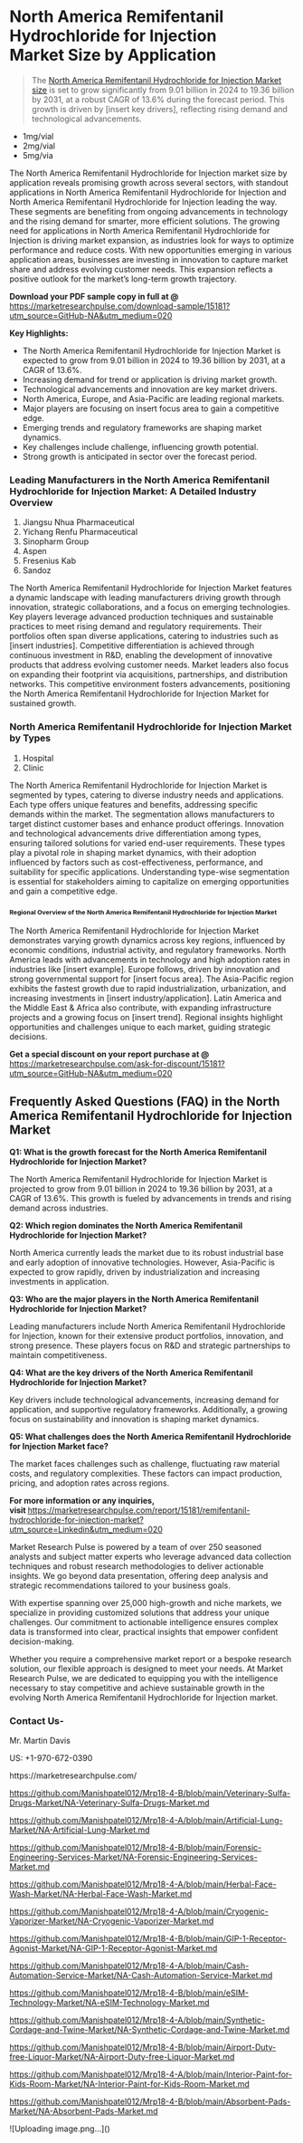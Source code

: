 <h1>North America Remifentanil Hydrochloride for Injection Market&nbsp;Size by Application</h1><blockquote><p>The <a href="https://marketresearchpulse.com/download-sample/15181?utm_source=GitHub-NA&amp;utm_medium=020">North America Remifentanil Hydrochloride for Injection Market size</a> is set to grow significantly from 9.01 billion in 2024 to 19.36 billion by 2031, at a robust CAGR of 13.6% during the forecast period. This growth is driven by [insert key drivers], reflecting rising demand and technological advancements.</p></blockquote><ul><li>1mg/vial<li> 2mg/vial<li> 5mg/via</li></ul><p>The North America Remifentanil Hydrochloride for Injection market size by application reveals promising growth across several sectors, with standout applications in North America Remifentanil Hydrochloride for Injection and North America Remifentanil Hydrochloride for Injection leading the way. These segments are benefiting from ongoing advancements in technology and the rising demand for smarter, more efficient solutions. The growing need for applications in North America Remifentanil Hydrochloride for Injection is driving market expansion, as industries look for ways to optimize performance and reduce costs. With new opportunities emerging in various application areas, businesses are investing in innovation to capture market share and address evolving customer needs. This expansion reflects a positive outlook for the market’s long-term growth trajectory.</p><p><strong>Download your PDF sample copy in full at @ </strong><a href="https://marketresearchpulse.com/download-sample/15181?utm_source=GitHub-NA&amp;utm_medium=020">https://marketresearchpulse.com/download-sample/15181?utm_source=GitHub-NA&amp;utm_medium=020</a></p><p><strong>Key Highlights: </strong></p><ul><li>The North America Remifentanil Hydrochloride for Injection Market is expected to grow from 9.01 billion in 2024 to 19.36 billion by 2031, at a CAGR of 13.6%.</li><li>Increasing demand for trend or application is driving market growth.</li><li>Technological advancements and innovation are key market drivers.</li><li>North America, Europe, and Asia-Pacific are leading regional markets.</li><li>Major players are focusing on insert focus area to gain a competitive edge.</li><li>Emerging trends and regulatory frameworks are shaping market dynamics.</li><li>Key challenges include challenge, influencing growth potential.</li><li>Strong growth is anticipated in sector over the forecast period.</li></ul><h3>Leading Manufacturers in the North America Remifentanil Hydrochloride for Injection Market: A Detailed Industry Overview</h3><ol><li>Jiangsu Nhua Pharmaceutical</li><li>Yichang Renfu Pharmaceutical</li><li>Sinopharm Group</li><li>Aspen</li><li>Fresenius Kab</li><li>Sandoz</li></ol><div class="flex max-w-full flex-col flex-grow"><div class="min-h-8 text-message flex w-full flex-col items-end gap-2 whitespace-normal break-words [.text-message+&amp;]:mt-5" dir="auto" data-message-author-role="assistant" data-message-id="fd8432e4-4910-450d-b182-61b7bfb0a01f" data-message-model-slug="gpt-4o"><div class="flex w-full flex-col gap-1 empty:hidden first:pt-[3px]"><div class="markdown prose w-full break-words dark:prose-invert light"><p>The North America Remifentanil Hydrochloride for Injection Market features a dynamic landscape with leading manufacturers driving growth through innovation, strategic collaborations, and a focus on emerging technologies. Key players leverage advanced production techniques and sustainable practices to meet rising demand and regulatory requirements. Their portfolios often span diverse applications, catering to industries such as [insert industries]. Competitive differentiation is achieved through continuous investment in R&amp;D, enabling the development of innovative products that address evolving customer needs. Market leaders also focus on expanding their footprint via acquisitions, partnerships, and distribution networks. This competitive environment fosters advancements, positioning the North America Remifentanil Hydrochloride for Injection Market for sustained growth.</p></div></div></div></div><h3>North America Remifentanil Hydrochloride for Injection Market by Types</h3><ol><li>Hospital<li> Clinic</li></ol><div class="flex max-w-full flex-col flex-grow"><div class="min-h-8 text-message flex w-full flex-col items-end gap-2 whitespace-normal break-words [.text-message+&amp;]:mt-5" dir="auto" data-message-author-role="assistant" data-message-id="084470be-0bb7-4664-bddf-5156b4f41249" data-message-model-slug="gpt-4o-mini"><div class="flex w-full flex-col gap-1 empty:hidden first:pt-[3px]"><div class="markdown prose w-full break-words dark:prose-invert light"><p>The North America Remifentanil Hydrochloride for Injection Market is segmented by types, catering to diverse industry needs and applications. Each type offers unique features and benefits, addressing specific demands within the market. The segmentation allows manufacturers to target distinct customer bases and enhance product offerings. Innovation and technological advancements drive differentiation among types, ensuring tailored solutions for varied end-user requirements. These types play a pivotal role in shaping market dynamics, with their adoption influenced by factors such as cost-effectiveness, performance, and suitability for specific applications. Understanding type-wise segmentation is essential for stakeholders aiming to capitalize on emerging opportunities and gain a competitive edge.</p></div></div></div></div><h3><span style="font-size: 11px;">Regional Overview of the North America Remifentanil Hydrochloride for Injection Market</span></h3><div class="flex max-w-full flex-col flex-grow"><div class="min-h-8 text-message flex w-full flex-col items-end gap-2 whitespace-normal break-words [.text-message+&amp;]:mt-5" dir="auto" data-message-author-role="assistant" data-message-id="e9038762-ce64-4e30-91c9-9bd413514231" data-message-model-slug="gpt-4o-mini"><div class="flex w-full flex-col gap-1 empty:hidden first:pt-[3px]"><div class="markdown prose w-full break-words dark:prose-invert light"><p>The North America Remifentanil Hydrochloride for Injection Market demonstrates varying growth dynamics across key regions, influenced by economic conditions, industrial activity, and regulatory frameworks. North America leads with advancements in technology and high adoption rates in industries like [insert example]. Europe follows, driven by innovation and strong governmental support for [insert focus area]. The Asia-Pacific region exhibits the fastest growth due to rapid industrialization, urbanization, and increasing investments in [insert industry/application]. Latin America and the Middle East &amp; Africa also contribute, with expanding infrastructure projects and a growing focus on [insert trend]. Regional insights highlight opportunities and challenges unique to each market, guiding strategic decisions.</p></div></div></div></div><p><strong>Get a special discount on your report purchase at @ </strong><a href="https://marketresearchpulse.com/ask-for-discount/15181?utm_source=GitHub-NA&amp;utm_medium=020">https://marketresearchpulse.com/ask-for-discount/15181?utm_source=GitHub-NA&amp;utm_medium=020</a></p><h2>Frequently Asked Questions (FAQ) in the North America Remifentanil Hydrochloride for Injection Market</h2><p><strong>Q1: What is the growth forecast for the North America Remifentanil Hydrochloride for Injection Market?</strong></p><p>The North America Remifentanil Hydrochloride for Injection Market is projected to grow from 9.01 billion in 2024 to 19.36 billion by 2031, at a CAGR of 13.6%. This growth is fueled by advancements in trends and rising demand across industries.</p><p><strong>Q2: Which region dominates the North America Remifentanil Hydrochloride for Injection Market?</strong></p><p>North America currently leads the market due to its robust industrial base and early adoption of innovative technologies. However, Asia-Pacific is expected to grow rapidly, driven by industrialization and increasing investments in application.</p><p><strong>Q3: Who are the major players in the North America Remifentanil Hydrochloride for Injection Market?</strong></p><p>Leading manufacturers include North America Remifentanil Hydrochloride for Injection, known for their extensive product portfolios, innovation, and strong presence. These players focus on R&amp;D and strategic partnerships to maintain competitiveness.</p><p><strong>Q4: What are the key drivers of the North America Remifentanil Hydrochloride for Injection Market?</strong></p><p>Key drivers include technological advancements, increasing demand for application, and supportive regulatory frameworks. Additionally, a growing focus on sustainability and innovation is shaping market dynamics.</p><p><strong>Q5: What challenges does the North America Remifentanil Hydrochloride for Injection Market face?</strong></p><p>The market faces challenges such as challenge, fluctuating raw material costs, and regulatory complexities. These factors can impact production, pricing, and adoption rates across regions.</p><p><strong>For more information or any inquiries, visit&nbsp;</strong><a href="https://marketresearchpulse.com/report/15181/remifentanil-hydrochloride-for-injection-market?utm_source=Linkedin&utm_medium=020">https://marketresearchpulse.com/report/15181/remifentanil-hydrochloride-for-injection-market?utm_source=Linkedin&utm_medium=020</a></p><p>Market Research Pulse is powered by a team of over 250 seasoned analysts and subject matter experts who leverage advanced data collection techniques and robust research methodologies to deliver actionable insights. We go beyond data presentation, offering deep analysis and strategic recommendations tailored to your business goals.</p><p>With expertise spanning over 25,000 high-growth and niche markets, we specialize in providing customized solutions that address your unique challenges. Our commitment to actionable intelligence ensures complex data is transformed into clear, practical insights that empower confident decision-making.</p><p>Whether you require a comprehensive market report or a bespoke research solution, our flexible approach is designed to meet your needs. At Market Research Pulse, we are dedicated to equipping you with the intelligence necessary to stay competitive and achieve sustainable growth in the evolving North America Remifentanil Hydrochloride for Injection market.</p><h3><strong>Contact Us-</strong></h3><p>Mr. Martin Davis</p><p>US: +1-970-672-0390</p><p>https://marketresearchpulse.com/</p><p><a href="https://github.com/Manishpatel012/Mrp18-4-B/blob/main/Veterinary-Sulfa-Drugs-Market/NA-Veterinary-Sulfa-Drugs-Market.md">https://github.com/Manishpatel012/Mrp18-4-B/blob/main/Veterinary-Sulfa-Drugs-Market/NA-Veterinary-Sulfa-Drugs-Market.md</a></p><p><a href="https://github.com/Manishpatel012/Mrp18-4-A/blob/main/Artificial-Lung-Market/NA-Artificial-Lung-Market.md">https://github.com/Manishpatel012/Mrp18-4-A/blob/main/Artificial-Lung-Market/NA-Artificial-Lung-Market.md</a></p><p><a href="https://github.com/Manishpatel012/Mrp18-4-B/blob/main/Forensic-Engineering-Services-Market/NA-Forensic-Engineering-Services-Market.md">https://github.com/Manishpatel012/Mrp18-4-B/blob/main/Forensic-Engineering-Services-Market/NA-Forensic-Engineering-Services-Market.md</a></p><p><a href="https://github.com/Manishpatel012/Mrp18-4-A/blob/main/Herbal-Face-Wash-Market/NA-Herbal-Face-Wash-Market.md">https://github.com/Manishpatel012/Mrp18-4-A/blob/main/Herbal-Face-Wash-Market/NA-Herbal-Face-Wash-Market.md</a></p><p><a href="https://github.com/Manishpatel012/Mrp18-4-A/blob/main/Cryogenic-Vaporizer-Market/NA-Cryogenic-Vaporizer-Market.md">https://github.com/Manishpatel012/Mrp18-4-A/blob/main/Cryogenic-Vaporizer-Market/NA-Cryogenic-Vaporizer-Market.md</a></p><p><a href="https://github.com/Manishpatel012/Mrp18-4-B/blob/main/GIP-1-Receptor-Agonist-Market/NA-GIP-1-Receptor-Agonist-Market.md">https://github.com/Manishpatel012/Mrp18-4-B/blob/main/GIP-1-Receptor-Agonist-Market/NA-GIP-1-Receptor-Agonist-Market.md</a></p><p><a href="https://github.com/Manishpatel012/Mrp18-4-A/blob/main/Cash-Automation-Service-Market/NA-Cash-Automation-Service-Market.md">https://github.com/Manishpatel012/Mrp18-4-A/blob/main/Cash-Automation-Service-Market/NA-Cash-Automation-Service-Market.md</a></p><p><a href="https://github.com/Manishpatel012/Mrp18-4-B/blob/main/eSIM-Technology-Market/NA-eSIM-Technology-Market.md">https://github.com/Manishpatel012/Mrp18-4-B/blob/main/eSIM-Technology-Market/NA-eSIM-Technology-Market.md</a></p><p><a href="https://github.com/Manishpatel012/Mrp18-4-A/blob/main/Synthetic-Cordage-and-Twine-Market/NA-Synthetic-Cordage-and-Twine-Market.md">https://github.com/Manishpatel012/Mrp18-4-A/blob/main/Synthetic-Cordage-and-Twine-Market/NA-Synthetic-Cordage-and-Twine-Market.md</a></p><p><a href="https://github.com/Manishpatel012/Mrp18-4-B/blob/main/Airport-Duty-free-Liquor-Market/NA-Airport-Duty-free-Liquor-Market.md">https://github.com/Manishpatel012/Mrp18-4-B/blob/main/Airport-Duty-free-Liquor-Market/NA-Airport-Duty-free-Liquor-Market.md</a></p><p><a href="https://github.com/Manishpatel012/Mrp18-4-A/blob/main/Interior-Paint-for-Kids-Room-Market/NA-Interior-Paint-for-Kids-Room-Market.md">https://github.com/Manishpatel012/Mrp18-4-A/blob/main/Interior-Paint-for-Kids-Room-Market/NA-Interior-Paint-for-Kids-Room-Market.md</a></p><p><a href="https://github.com/Manishpatel012/Mrp18-4-B/blob/main/Absorbent-Pads-Market/NA-Absorbent-Pads-Market.md">https://github.com/Manishpatel012/Mrp18-4-B/blob/main/Absorbent-Pads-Market/NA-Absorbent-Pads-Market.md</a></p>
![Uploading image.png…]()
